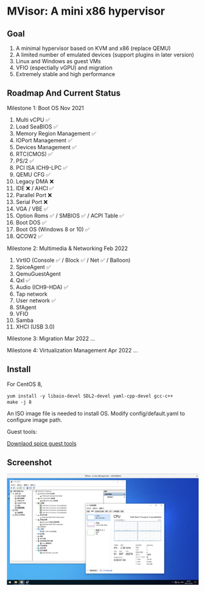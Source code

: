 # MVisor: A mini x86 hypervisor

## Goal

1. A minimal hypervisor based on KVM and x86 (replace QEMU)
2. A limited number of emulated devices (support plugins in later version)
3. Linux and Windows as guest VMs
4. VFIO (espectially vGPU) and migration
5. Extremely stable and high performance


## Roadmap And Current Status

Milestone 1: Boot OS
Nov 2021

1. Multi vCPU ✅
2. Load SeaBIOS ✅
3. Memory Region Management ✅
4. IOPort Management ✅
5. Devices Management ✅
6. RTC(CMOS) ✅
7. PS/2 ✅
8. PCI ISA ICH9-LPC ✅
9. QEMU CFG ✅
10. Legacy DMA ❌
11. IDE ❌ / AHCI ✅
12. Parallel Port ❌
13. Serial Port ❌
14. VGA / VBE ✅
15. Option Roms ✅ / SMBIOS ✅ / ACPI Table ✅
16. Boot DOS ✅
17. Boot OS (Windows 8 or 10) ✅
18. QCOW2 ✅

Milestone 2: Multimedia & Networking
Feb 2022

1. VirtIO (Console ✅ / Block ✅ / Net ✅ / Balloon)
2. SpiceAgent ✅
3. QemuGuestAgent
4. Qxl ✅
5. Audio (ICH9-HDA) ✅
6. Tap network
7. User network ✅
8. SfAgent
9. VFIO
10. Samba
11. XHCI (USB 3.0)

Milestone 3: Migration
Mar 2022
...

Milestone 4: Virtualization Management
Apr 2022
...

## Install

For CentOS 8,

```
yum install -y libaio-devel SDL2-devel yaml-cpp-devel gcc-c++
make -j 8
```

An ISO image file is needed to install OS. Modify config/default.yaml to configure image path.

Guest tools:

<a href="https://www.spice-space.org/download/windows/spice-guest-tools/spice-guest-tools-latest.exe">Downlaod spice guest tools</a>

## Screenshot

<img src="./docs/win10.jpg" width="640">

